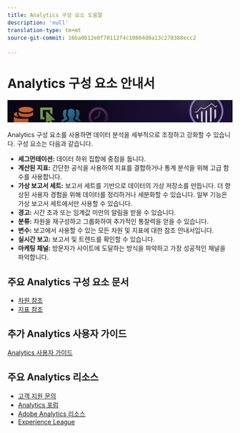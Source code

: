 ```yaml
---
title: Analytics 구성 요소 도움말
description: 'null'
translation-type: tm+mt
source-git-commit: 16ba0b12e0f70112f4c10804d0a13c278388ecc2

---
```



# Analytics 구성 요소 안내서

![배너](../../assets/doc_banner_components.png)

Analytics 구성 요소를 사용하면 데이터 분석을 세부적으로 조정하고 강화할 수 있습니다. 구성 요소는 다음과 같습니다.

* **세그먼테이션:** 데이터 하위 집합에 중점을 둡니다.
* **계산된 지표:** 간단한 공식을 사용하여 지표를 결합하거나 통계 분석을 위해 고급 함수를 사용합니다.
* **가상 보고서 세트:** 보고서 세트를 기반으로 데이터의 가상 저장소를 만듭니다. 더 향상된 사용자 경험을 위해 데이터를 정리하거나 세분화할 수 있습니다. 일부 기능은 가상 보고서 세트에서만 사용할 수 있습니다.
* **경고:** 시간 초과 또는 임계값 미만의 알림을 받을 수 있습니다.
* **분류:** 차원을 재구성하고 그룹화하여 추가적인 통찰력을 얻을 수 있습니다.
* **변수:** 보고에서 사용할 수 있는 모든 차원 및 지표에 대한 참조 안내서입니다.
* **실시간 보고:** 보고서 및 트렌드를 확인할 수 있습니다.
* **마케팅 채널:** 방문자가 사이트에 도달하는 방식을 파악하고 가장 성공적인 채널을 파악합니다.

## 주요 Analytics 구성 요소 문서

* [차원 참조](c-variables/dimensionslist/reports-descriptions.md)
* [지표 참조](c-variables/c-metrics/metricslist.md)

## 추가 Analytics 사용자 가이드

[Analytics 사용자 가이드](/help/landing/home.md)

## 주요 Analytics 리소스

* [고객 지원 문의](https://helpx.adobe.com/kr/contact/enterprise-support.ec.html)
* [Analytics 포럼](https://forums.adobe.com/community/experience-cloud/analytics-cloud/analytics)
* [Adobe Analytics 리소스](https://forums.adobe.com/message/10660755)
* [Experience League](https://landing.adobe.com/experience-league/)
